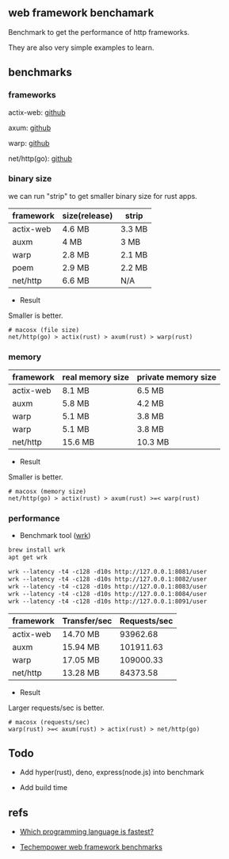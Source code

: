 ## web framework benchamark

Benchmark to get the performance of http frameworks.

They are also very simple examples to learn.


## benchmarks

### frameworks

actix-web: [github](https://github.com/actix/actix-web)

axum: [github](https://github.com/tokio-rs/axum)

warp: [github](https://github.com/seanmonstar/warp)

net/http(go): [github](https://github.com/golang/go)

### binary size

we can run "strip" to get smaller binary size for rust apps.

| framework | size(release) | strip   |
| --------- | ------------- | ------- |
| actix-web | 4.6  MB       | 3.3  MB |
| auxm      | 4    MB       | 3  MB   |
| warp      | 2.8  MB       | 2.1  MB |
| poem      | 2.9  MB       | 2.2  MB |
| net/http  | 6.6  MB       | N/A     |

- Result

Smaller is better.

```text
# macosx (file size)
net/http(go) > actix(rust) > axum(rust) > warp(rust)
```

### memory

| framework | real memory size | private memory size |
| --------- | ---------------- | ------------------- |
| actix-web | 8.1  MB          | 6.5  MB             |
| auxm      | 5.8  MB          | 4.2  MB             |
| warp      | 5.1  MB          | 3.8  MB             |
| warp      | 5.1  MB          | 3.8  MB             |
| net/http  | 15.6 MB          | 10.3 MB             |

- Result

Smaller is better.

```text
# macosx (memory size)
net/http(go) > actix(rust) > axum(rust) >=< warp(rust)
```

### performance

- Benchmark tool ([wrk](https://github.com/wg/wrk))

```txt
brew install wrk
apt get wrk
```

```txt
wrk --latency -t4 -c128 -d10s http://127.0.0.1:8081/user
wrk --latency -t4 -c128 -d10s http://127.0.0.1:8082/user
wrk --latency -t4 -c128 -d10s http://127.0.0.1:8083/user
wrk --latency -t4 -c128 -d10s http://127.0.0.1:8084/user
wrk --latency -t4 -c128 -d10s http://127.0.0.1:8091/user
```

| framework | Transfer/sec | Requests/sec |
| --------- | ------------ | -------------|
| actix-web | 14.70 MB     | 93962.68     |
| auxm      | 15.94 MB     | 101911.63    |
| warp      | 17.05 MB     | 109000.33    |
| net/http  | 13.28 MB     | 84373.58     |

- Result

Larger requests/sec is better.

```
# macosx (requests/sec)
warp(rust) >=< axum(rust) > actix(rust) > net/http(go)
```

## Todo

- Add hyper(rust), deno, express(node.js) into benchmark

- Add build time


## refs

- [Which programming language is fastest?](https://benchmarksgame-team.pages.debian.net/benchmarksgame/index.html)

- [Techempower web framework benchmarks](https://www.techempower.com/benchmarks/)